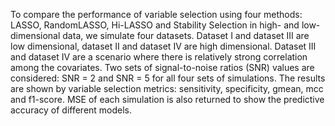 To compare the performance of variable selection using four methods: LASSO, RandomLASSO, Hi-LASSO and Stability Selection in high- and low-dimensional data, we simulate four datasets. Dataset I and dataset III are low dimensional, dataset II and dataset IV are high dimensional.  Dataset III and dataset IV are a scenario where there is relatively strong correlation among the covariates.
Two sets of signal-to-noise ratios (SNR) values are considered: SNR = 2 and SNR = 5 for all four sets of simulations.
The results are shown by variable selection metrics: sensitivity, specificity, gmean, mcc and f1-score. MSE of each simulation is also returned to show the predictive accuracy of different models.
